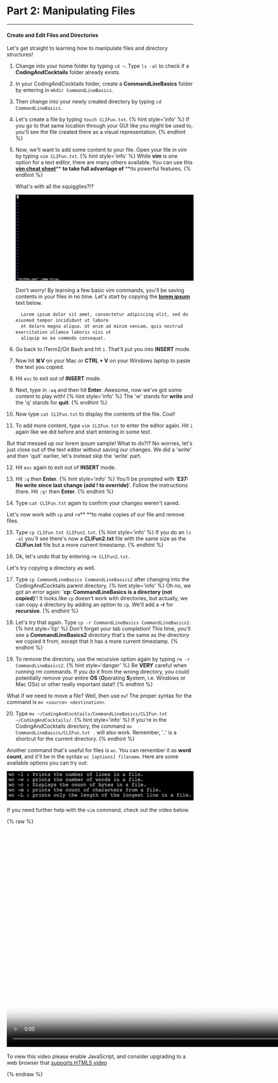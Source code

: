 # Part 2: Manipulating Files

---

#### Create and Edit Files and Directories

Let's get straight to learning how to manipulate files and directory structures!

1. Change into your home folder by typing `cd ~`. Type `ls -al` to check if a **CodingAndCocktails** folder already exists.

2. In your CodingAndCocktails folder, create a **CommandLineBasics** folder by entering in `mkdir CommandLineBasics`.

3. Then change into your newly created directory by typing `cd CommandLineBasics`.

4. Let's create a file by typing `touch CLIFun.txt`.
    {% hint style='info' %}
If you go to that same location through your GUI like you might be used to, you'll see the file created there as a visual representation.
    {% endhint %}

5. Now, we'll want to add some content to your file. Open your file in vim by typing `vim CLIFun.txt`.
    {% hint style='info' %}
While **vim** is one option for a text editor, there are many others available. You can use this [**vim cheat sheet**](https://vim.rtorr.com/)** **to take full advantage of** **its powerful features.
    {% endhint %}

   What's with all the squigglies?!?

   ![](/images/vim_squigglies.png)

   Don't worry! By learning a few basic vim commands, you'll be saving contents in your files in no time. Let's start by copying the [**lorem ipsum**](https://en.wikipedia.org/wiki/Lorem_ipsum) text below.

    ```
      Lorem ipsum dolor sit amet, consectetur adipiscing elit, sed do eiusmod tempor incididunt ut labore
      et dolore magna aliqua. Ut enim ad minim veniam, quis nostrud exercitation ullamco laboris nisi ut
      aliquip ex ea commodo consequat.
      ```
6. Go back to iTerm2/Git Bash and hit `i`. That'll put you into **INSERT** mode.

7. Now hit **⌘V** on your Mac or **CTRL + V** on your Windows laptop to paste the text you copied.

8. Hit `esc` to exit out of **INSERT** mode.

9. Next, type in `:wq` and then hit **Enter**. Awesome, now we've got some content to play with!
    {% hint style='info' %}
The 'w' stands for **write** and the 'q' stands for **quit**.
    {% endhint %}

10. Now type `cat CLIFun.txt` to display the contents of the file. Cool!

11. To add more content, type `vim CLIFun.txt` to enter the editor again. Hit `i` again like we did before and start entering in some text.

   But that messed up our lorem ipsum sample! What to do?!? No worries, let's just close out of the text editor without saving our changes. We did a 'write' and then 'quit' earlier, let's instead skip the 'write' part.

12. Hit `esc` again to exit out of **INSERT** mode.

13. Hit `:q` then **Enter**.
      {% hint style='info' %}
You'll be prompted with '**E37: No write since last change \(add ! to override\)**'. Follow the instructions there. Hit `:q!` then **Enter**.
      {% endhint %}

14. Type `cat CLIFun.txt` again to confirm your changes weren't saved.

   Let's now work with `cp` and `rm`** **to make copies of our file and remove files.

15. Type `cp CLIFun.txt CLIFun2.txt`.
      {% hint style='info' %}
If you do an `ls -al` you'll see there's now a **CLIFun2.txt** file with the same size as the **CLIFun.txt** file but a more current timestamp.
      {% endhint %}

16. Ok, let's undo that by entering `rm CLIFun2.txt`.

   Let's try copying a directory as well.

17. Type `cp CommandLineBasics CommandLineBasics2` after changing into the CodingAndCocktails parent directory.
      {% hint style='info' %}
Oh no, we got an error again: '**cp: CommandLineBasics is a directory \(not copied\)**'! It looks like `cp` doesn't work with directories, but actually, we can copy a directory by adding an option to `cp`. We'll add a **-r** for **recursive**.
      {% endhint %}

18. Let's try that again. Type `cp -r CommandLineBasics CommandLineBasics2`.
      {% hint style='tip' %}
Don't forget your tab completion! This time, you'll see a **CommandLineBasics2** directory that's the same as the directory we copied it from, except that it has a more current timestamp.
      {% endhint %}

19. To remove the directory, use the recursive option again by typing `rm -r CommandLineBasics2`.
      {% hint style='danger' %}
Be **VERY** careful when running rm commands. If you do it from  the wrong directory, you could potentially remove your entire **OS** \(**O**perating **S**ystem, i.e. Windows or Mac OSx\) or other really important data!!
      {% endhint %}

   What if we need to move a file? Well, then use `mv`! The proper syntax for the command is `mv <source> <destination>`.

20. Type `mv ~/CodingAndCocktails/CommandLineBasics/CLIFun.txt ~/CodingAndCocktails/`.
      {% hint style='info' %}
If you're in the CodingAndCocktails directory, the command `mv CommandLineBasics/CLIFun.txt .` will also work. Remember, '**.**' is a shortcut for the current directory.
      {% endhint %}


Another command that's useful for files is `wc`. You can remember it as **word count**, and it'll be in the syntax `wc [options] filename`. Here are some available options you can try out:

![](/images/wc_options.png)

If you need further help with the `vim` command, check out the video below.

{% raw %}
  <video id="CLI_Part2" class="video-js" controls preload="auto" width="900" height="600"
  poster="CLI_Part2.jpg" data-setup="{}">
  <source src="videos/CLI_Part2.mp4" type='video/mp4'>
  <p class="vjs-no-js">
    To view this video please enable JavaScript, and consider upgrading to a web browser that
    <a href="http://videojs.com/html5-video-support/" target="_blank">supports HTML5 video</a>
  </p>
  </video>
{% endraw %}
